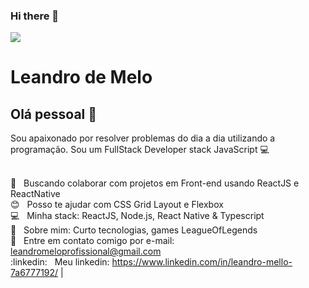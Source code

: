 ### Hi there 👋

<!--
**leandroMello9/leandroMello9** is a ✨ _special_ ✨ repository because its `README.md` (this file) appears on your GitHub profile.

Here are some ideas to get you started:

- 🔭 I’m currently working on ...
- 🌱 I’m currently learning ...
- 👯 I’m looking to collaborate on ...
- 🤔 I’m looking for help with ...
- 💬 Ask me about ...
- 📫 How to reach me: ...
- 😄 Pronouns: ...
- ⚡ Fun fact: ...

--><img width="auto" src="https://github.com/tgmarinho/tgmarinho/blob/master/banner.png">


# Leandro de Melo

## Olá pessoal 👋
Sou apaixonado por resolver problemas do dia a dia utilizando a programação.
Sou um FullStack Developer stack JavaScript :computer:

 
 <br/> :purple_heart: &nbsp; Buscando colaborar com projetos em Front-end usando ReactJS e ReactNative
 <br/> :blush: &nbsp; Posso te ajudar com CSS Grid Layout e Flexbox
 <br/> :computer: &nbsp; Minha stack: ReactJS, Node.js, React Native & Typescript
 <br/> 💬  &nbsp; Sobre mim: Curto tecnologias, games LeagueOfLegends
 <br/> :email: &nbsp; Entre em contato comigo por e-mail: leandromeloprofissional@gmail.com
 <br/> :linkedin: &nbsp; Meu linkedin: https://www.linkedin.com/in/leandro-mello-7a6777192/
| 

